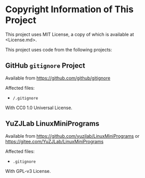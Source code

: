 # Copyright Information of This Project

This project uses MIT License, a copy of which is available at <License.md>.

This project uses code from the following projects:

## GitHub `gitignore` Project

Available from <https://github.com/github/gitignore>

Affected files:

* `/.gitignore`

With CC0 1.0 Universal License.

## YuZJLab LinuxMiniPrograms

Available from <https://github.com/yuzjlab/LinuxMiniPrograms> or <https://gitee.com/YuZJLab/LinuxMiniPrograms>

Affected files:

* `.gitignore`

With GPL-v3 License.
